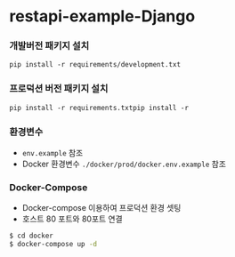 # restapi-example-Django


### 개발버전 패키지 설치
`pip install -r requirements/development.txt`


### 프로덕션 버전 패키지 설치
`pip install -r requirements.txtpip install -r`

### 환경변수
- `env.example` 참조
- Docker 환경변수 `./docker/prod/docker.env.example` 참조


### Docker-Compose

- Docker-compose 이용하여 프로덕션 환경 셋팅
- 호스트 80 포트와 80포트 연결

```bash
$ cd docker
$ docker-compose up -d
```